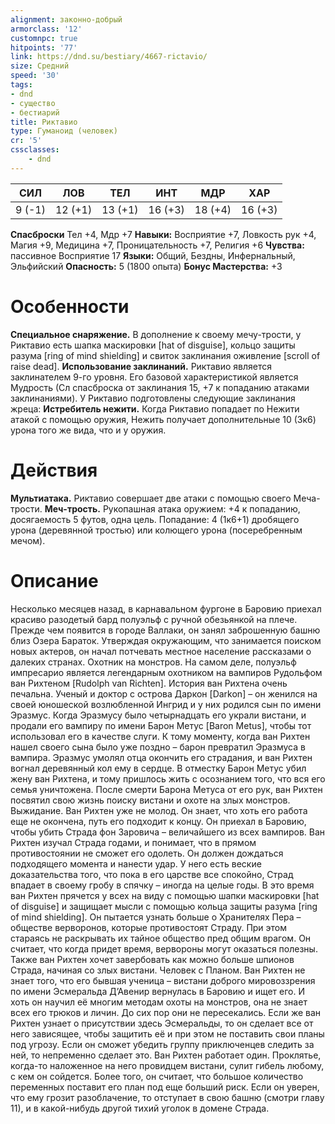 ```yaml
---
alignment: законно-добрый
armorclass: '12'
customnpc: true
hitpoints: '77'
link: https://dnd.su/bestiary/4667-rictavio/
size: Средний
speed: '30'
tags:
- dnd
- существо
- бестиарий
title: Риктавио
type: Гуманоид (человек)
cr: '5'
cssclasses:
    - dnd
---
```



| СИЛ | ЛОВ | ТЕЛ | ИНТ | МДР | ХАР |
|---|---|---|---|---|---|
| 9 (-1) | 12 (+1) | 13 (+1) | 16 (+3) | 18 (+4) | 16 (+3) |
**Спасброски** Тел +4, Мдр +7
**Навыки:** Восприятие +7, Ловкость рук +4, Магия +9, Медицина +7, Проницательность +7, Религия +6
**Чувства:** пассивное Восприятие 17
**Языки:** Общий, Бездны, Инфернальный, Эльфийский
**Опасность:** 5 (1800 опыта)
**Бонус Мастерства:** +3


# Особенности
**Специальное снаряжение.** В дополнение к своему мечу-трости, у Риктавио есть шапка маскировки [hat of disguise], кольцо защиты разума [ring of mind shielding] и свиток заклинания оживление [scroll of raise dead].
**Использование заклинаний.** Риктавио является заклинателем 9-го уровня. Его базовой характеристикой является Мудрость (Сл спасброска от заклинания 15, +7 к попаданию атаками заклинаниями). У Риктавио подготовлены следующие заклинания жреца:
**Истребитель нежити.** Когда Риктавио попадает по Нежити атакой с помощью оружия, Нежить получает дополнительные 10 (3к6) урона того же вида, что и у оружия.


# Действия
**Мультиатака.** Риктавио совершает две атаки с помощью своего Меча-трости.
**Меч-трость.** Рукопашная атака оружием: +4 к попаданию, досягаемость 5 футов, одна цель. Попадание: 4 (1к6+1) дробящего урона (деревянной тростью) или колющего урона (посеребренным мечом).


# Описание
Несколько месяцев назад, в карнавальном фургоне в Баровию приехал красиво разодетый бард полуэльф с ручной обезьянкой на плече. Прежде чем появится в городе Валлаки, он занял заброшенную башню близ Озера Бараток. Утверждая окружающим, что занимается поиском новых актеров, он начал потчевать местное население рассказами о далеких странах. Охотник на монстров. На самом деле, полуэльф импресарио является легендарным охотником на вампиров Рудольфом ван Рихтеном [Rudolph van Richten]. История ван Рихтена очень печальна. Ученый и доктор с острова Даркон [Darkon] – он женился на своей юношеской возлюбленной Ингрид и у них родился сын по имени Эразмус. Когда Эразмусу было четырнадцать его украли вистани, и продали его вампиру по имени Барон Метус [Baron Metus], чтобы тот использовал его в качестве слуги. К тому моменту, когда ван Рихтен нашел своего сына было уже поздно – барон превратил Эразмуса в вампира. Эразмус умолял отца окончить его страдания, и ван Рихтен вогнал деревянный кол ему в сердце. В отместку Барон Метус убил жену ван Рихтена, и тому пришлось жить с осознанием того, что вся его семья уничтожена. После смерти Барона Метуса от его рук, ван Рихтен посвятил свою жизнь поиску вистани и охоте на злых монстров. Выжидание. Ван Рихтен уже не молод. Он знает, что хоть его работа еще не окончена, путь его подходит к концу. Он приехал в Баровию, чтобы убить Страда фон Заровича – величайшего из всех вампиров. Ван Рихтен изучал Страда годами, и понимает, что в прямом противостоянии не сможет его одолеть. Он должен дождаться подходящего момента и нанести удар. У него есть веские доказательства того, что пока в его царстве все спокойно, Страд впадает в своему гробу в спячку – иногда на целые годы. В это время ван Рихтен прячется у всех на виду с помощью шапки маскировки [hat of disguise] и защищает мысли с помощью кольца защиты разума [ring of mind shielding]. Он пытается узнать больше о Хранителях Пера – обществе верворонов, которые противостоят Страду. При этом стараясь не раскрывать их тайное общество пред общим врагом. Он считает, что когда придет время, вервороны могут оказаться полезны. Также ван Рихтен хочет завербовать как можно больше шпионов Страда, начиная со злых вистани. Человек с Планом. Ван Рихтен не знает того, что его бывшая ученица – вистани доброго мировоззрения по имени Эсмеральда Д’Авенир вернулась в Баровию и ищет его. И хоть он научил её многим методам охоты на монстров, она не знает всех его трюков и личин. До сих пор они не пересекались. Если же ван Рихтен узнает о присутствии здесь Эсмеральды, то он сделает все от него зависящее, чтобы защитить её и при этом не поставить свои планы под угрозу. Если он сможет убедить группу приключенцев следить за ней, то непременно сделает это. Ван Рихтен работает один. Проклятье, когда-то наложенное на него провидцем вистани, сулит гибель любому, с кем он сойдется. Более того, он считает, что большое количество переменных поставит его план под еще больший риск. Если он уверен, что ему грозит разоблачение, то отступает в свою башню (смотри главу 11), и в какой-нибудь другой тихий уголок в домене Страда.